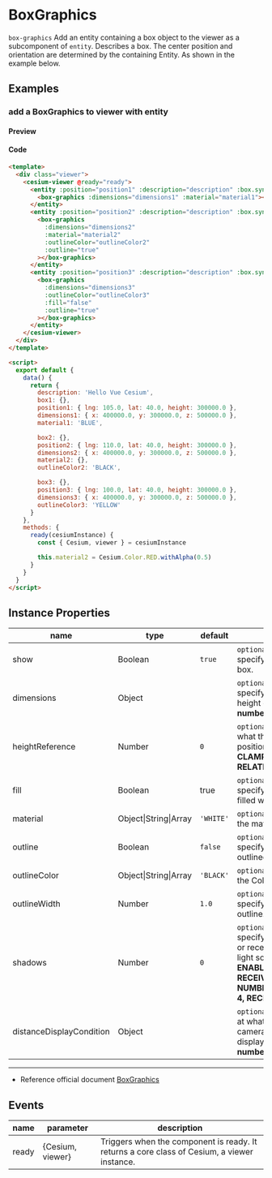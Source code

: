# BoxGraphics

`box-graphics` Add an entity containing a box object to the viewer as a subcomponent of `entity`. Describes a box. The center position and orientation are determined by the containing Entity. As shown in the example below.

## Examples

### add a BoxGraphics to viewer with entity

#### Preview

<doc-preview>
  <template>
    <div class="viewer">
      <cesium-viewer @ready="ready">
        <entity :position="position1" :description="description" :box.sync="box1">
          <box-graphics :dimensions="dimensions1" :material="material1"></box-graphics>
        </entity>
        <entity :position="position2" :description="description" :box.sync="box2">
          <box-graphics
            :dimensions="dimensions2"
            :material="material2"
            :outlineColor="outlineColor2"
            :outline="true"
          ></box-graphics>
        </entity>
        <entity :position="position3" :description="description" :box.sync="box3">
          <box-graphics
            :dimensions="dimensions3"
            :outlineColor="outlineColor3"
            :fill="false"
            :outline="true"
          ></box-graphics>
        </entity>
      </cesium-viewer>
    </div>
  </template>

  <script>
    export default {
      data() {
        return {
          description: 'Hello Vue Cesium',
          box1: {},
          position1: { lng: 105.0, lat: 40.0, height: 300000.0 },
          dimensions1: { x: 400000.0, y: 300000.0, z: 500000.0 },
          material1: 'BLUE',

          box2: {},
          position2: { lng: 110.0, lat: 40.0, height: 300000.0 },
          dimensions2: { x: 400000.0, y: 300000.0, z: 500000.0 },
          material2: {},
          outlineColor2: 'BLACK',

          box3: {},
          position3: { lng: 100.0, lat: 40.0, height: 300000.0 },
          dimensions3: { x: 400000.0, y: 300000.0, z: 500000.0 },
          outlineColor3: 'YELLOW'
        }
      },
      methods: {
        ready(cesiumInstance) {
          const { Cesium, viewer } = cesiumInstance

          this.material2 = Cesium.Color.RED.withAlpha(0.5)
        }
      }
    }
  </script>
</doc-preview>

#### Code

```html
<template>
  <div class="viewer">
    <cesium-viewer @ready="ready">
      <entity :position="position1" :description="description" :box.sync="box1">
        <box-graphics :dimensions="dimensions1" :material="material1"></box-graphics>
      </entity>
      <entity :position="position2" :description="description" :box.sync="box2">
        <box-graphics
          :dimensions="dimensions2"
          :material="material2"
          :outlineColor="outlineColor2"
          :outline="true"
        ></box-graphics>
      </entity>
      <entity :position="position3" :description="description" :box.sync="box3">
        <box-graphics
          :dimensions="dimensions3"
          :outlineColor="outlineColor3"
          :fill="false"
          :outline="true"
        ></box-graphics>
      </entity>
    </cesium-viewer>
  </div>
</template>

<script>
  export default {
    data() {
      return {
        description: 'Hello Vue Cesium',
        box1: {},
        position1: { lng: 105.0, lat: 40.0, height: 300000.0 },
        dimensions1: { x: 400000.0, y: 300000.0, z: 500000.0 },
        material1: 'BLUE',

        box2: {},
        position2: { lng: 110.0, lat: 40.0, height: 300000.0 },
        dimensions2: { x: 400000.0, y: 300000.0, z: 500000.0 },
        material2: {},
        outlineColor2: 'BLACK',

        box3: {},
        position3: { lng: 100.0, lat: 40.0, height: 300000.0 },
        dimensions3: { x: 400000.0, y: 300000.0, z: 500000.0 },
        outlineColor3: 'YELLOW'
      }
    },
    methods: {
      ready(cesiumInstance) {
        const { Cesium, viewer } = cesiumInstance

        this.material2 = Cesium.Color.RED.withAlpha(0.5)
      }
    }
  }
</script>
```

## Instance Properties

<!-- prettier-ignore -->
| name | type | default | description |
| ------------------------ | ------------- | ------- | -------------------------------------------------------------------------------------------------------- |
| show | Boolean | `true` | `optional` A boolean Property specifying the visibility of the box. |
| dimensions | Object | | `optional` A Cartesian3 Property specifying the length, width, and height of the box. **structure: { x: number, y: number, z: number }** |
| heightReference | Number | `0` | `optional` A Property specifying what the height from the entity position is relative to. **NONE: 0, CLAMP_TO_GROUND: 1, RELATIVE_TO_GROUND: 2** |
| fill | Boolean | true | `optional` A boolean Property specifying whether the box is filled with the provided material. |
| material | Object\|String\|Array | `'WHITE'` | `optional` A Property specifying the material used to fill the box. |
| outline | Boolean | `false` | `optional` A boolean Property specifying whether the box is outlined. |
| outlineColor | Object\|String\|Array | `'BLACK'` | `optional` A Property specifying the Color of the outline. |
| outlineWidth | Number | `1.0` | `optional` A numeric Property specifying the width of the outline. |
| shadows | Number | `0` | `optional` An enum Property specifying whether the box casts or receives shadows from each light source. **DISABLED: 0, ENABLED: 1, CAST_ONLY: 2, RECEIVE_ONLY: 3, NUMBER_OF_SHADOW_MODES: 4, RECEIVE_ONLY: 3** |
| distanceDisplayCondition | Object | | `optional` A Property specifying at what distance from the camera that this box will be displayed. **structure: { near: number, far: number }** |

---

- Reference official document [BoxGraphics](https://cesium.com/docs/cesiumjs-ref-doc/BoxGraphics.html)

## Events

| name  | parameter        | description                                                                                 |
| ----- | ---------------- | ------------------------------------------------------------------------------------------- |
| ready | {Cesium, viewer} | Triggers when the component is ready. It returns a core class of Cesium, a viewer instance. |
